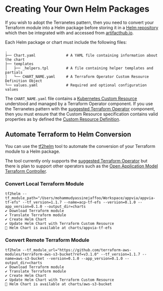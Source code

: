 # Creating Your Own Helm Packages

If you wish to adopt the Terranetes pattern, then you need to convert your Terraform module into a Helm package before storing it in a [Helm repository](https://helm.sh/docs/topics/chart_repository/#hosting-chart-repositories) which then be integrated with and accessed from [artifacthub.io](https://artifacthub.io/).

Each Helm package or chart must include the following files:

```
.
├── Chart.yaml              # A YAML file containing information about the chart
├── templates
│   ├── _helpers.tpl        # A file containing helper templates and partials
│   └── CHART_NAME.yaml     # A Terraform Operator Custom Resource Definition Object    
└── values.yaml             # Required and optional configuration values
```

The `CHART_NAME.yaml` file contains a [Kubernetes Custom Resource](https://kubernetes.io/docs/concepts/extend-kubernetes/api-extension/custom-resources/) understood and managed by a Terraform Operator component. If you use the Terranetes pattern with the [suggested Terraform Operator](https://github.com/isaaguilar/terraform-operator) component, then you must ensure that the Custom Resource specification contains valid properties as by defined the [Custom Resource Definition](https://github.com/isaaguilar/terraform-operator/blob/master/deploy/crds/tf.isaaguilar.com_terraforms_crd.yaml).

## Automate Terraform to Helm Conversion

You can use the [tf2helm](https://github.com/appvia/tf2helm) tool to automate the conversion of your Terraform module to a Helm package.

The tool currently only supports the [suggested Terraform Operator](https://github.com/isaaguilar/terraform-operator) but there is plan to support other operators such as the [Open Application Model Terraform Controller](https://github.com/oam-dev/terraform-controller).

### Convert Local Terraform Module

```
tf2helm --tf_module_path="/Users/mohammudyassinejaffoo/Workspace/appvia/appvia-tf-efs" --tf_version=1.1.7 --name=acp-tf-efs --version=0.1.0 --app_version=0.1.0 --output_dir=charts
✔ Download Terraform module
✔ Translate Terraform module
✔ Create Helm Chart
✔ Update Helm Chart with Terraform Custom Resource
🚀 Helm Chart is available at charts/appvia-tf-efs
```

### Convert Remote Terraform Module

```
tf2helm --tf_module_url="https://github.com/terraform-aws-modules/terraform-aws-s3-bucket?ref=v3.1.0" --tf_version=1.1.7 --name=aws-s3-bucket --version=0.1.0 --app_version=0.1.0 --output_dir=charts
✔ Download Terraform module
✔ Translate Terraform module
✔ Create Helm Chart
✔ Update Helm Chart with Terraform Custom Resource
🚀 Helm Chart is available at charts/aws-s3-bucket
```
